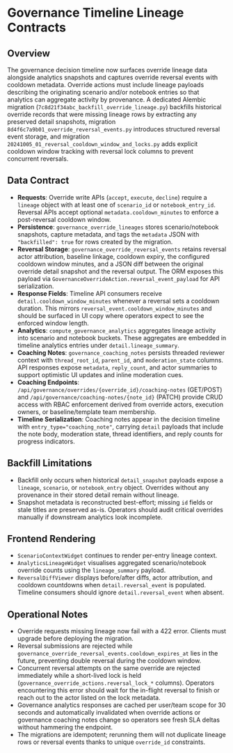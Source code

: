 # Governance Timeline Lineage Contracts

## Overview

The governance decision timeline now surfaces override lineage data alongside analytics snapshots and captures override reversal events with cooldown metadata. Override actions must include lineage payloads describing the originating scenario and/or notebook entries so that analytics can aggregate activity by provenance. A dedicated Alembic migration (`7c8d21f34abc_backfill_override_lineage.py`) backfills historical override records that were missing lineage rows by extracting any preserved detail snapshots, migration `8d4f6c7a9b01_override_reversal_events.py` introduces structured reversal event storage, and migration `20241005_01_reversal_cooldown_window_and_locks.py` adds explicit cooldown window tracking with reversal lock columns to prevent concurrent reversals.

## Data Contract

- **Requests**: Override write APIs (`accept`, `execute`, `decline`) require a `lineage` object with at least one of `scenario_id` or `notebook_entry_id`. Reversal APIs accept optional `metadata.cooldown_minutes` to enforce a post-reversal cooldown window.
- **Persistence**: `governance_override_lineages` stores scenario/notebook snapshots, capture metadata, and tags the `metadata` JSON with `"backfilled": true` for rows created by the migration.
- **Reversal Storage**: `governance_override_reversal_events` retains reversal actor attribution, baseline linkage, cooldown expiry, the configured cooldown window minutes, and a JSON diff between the original override detail snapshot and the reversal output. The ORM exposes this payload via `GovernanceOverrideAction.reversal_event_payload` for API serialization.
- **Response Fields**: Timeline API consumers receive `detail.cooldown_window_minutes` whenever a reversal sets a cooldown duration. This mirrors `reversal_event.cooldown_window_minutes` and should be surfaced in UI copy where operators expect to see the enforced window length.
- **Analytics**: `compute_governance_analytics` aggregates lineage activity into scenario and notebook buckets. These aggregates are embedded in timeline analytics entries under `detail.lineage_summary`.
- **Coaching Notes**: `governance_coaching_notes` persists threaded reviewer context with `thread_root_id`, `parent_id`, and `moderation_state` columns. API responses expose `metadata`, `reply_count`, and actor summaries to support optimistic UI updates and inline moderation cues.
- **Coaching Endpoints**: `/api/governance/overrides/{override_id}/coaching-notes` (GET/POST) and `/api/governance/coaching-notes/{note_id}` (PATCH) provide CRUD access with RBAC enforcement derived from override actors, execution owners, or baseline/template team membership.
- **Timeline Serialization**: Coaching notes appear in the decision timeline with `entry_type="coaching_note"`, carrying `detail` payloads that include the note body, moderation state, thread identifiers, and reply counts for progress indicators.

## Backfill Limitations

- Backfill only occurs when historical `detail_snapshot` payloads expose a `lineage`, `scenario`, or `notebook_entry` object. Overrides without any provenance in their stored detail remain without lineage.
- Snapshot metadata is reconstructed best-effort; missing `id` fields or stale titles are preserved as-is. Operators should audit critical overrides manually if downstream analytics look incomplete.

## Frontend Rendering

- `ScenarioContextWidget` continues to render per-entry lineage context.
- `AnalyticsLineageWidget` visualises aggregated scenario/notebook override counts using the `lineage_summary` payload.
- `ReversalDiffViewer` displays before/after diffs, actor attribution, and cooldown countdowns when `detail.reversal_event` is populated. Timeline consumers should ignore `detail.reversal_event` when absent.

## Operational Notes

- Override requests missing lineage now fail with a 422 error. Clients must upgrade before deploying the migration.
- Reversal submissions are rejected while `governance_override_reversal_events.cooldown_expires_at` lies in the future, preventing double reversal during the cooldown window.
- Concurrent reversal attempts on the same override are rejected immediately while a short-lived lock is held (`governance_override_actions.reversal_lock_*` columns). Operators encountering this error should wait for the in-flight reversal to finish or reach out to the actor listed on the lock metadata.
- Governance analytics responses are cached per user/team scope for 30 seconds and automatically invalidated when override actions or governance coaching notes change so operators see fresh SLA deltas without hammering the endpoint.
- The migrations are idempotent; rerunning them will not duplicate lineage rows or reversal events thanks to unique `override_id` constraints.
